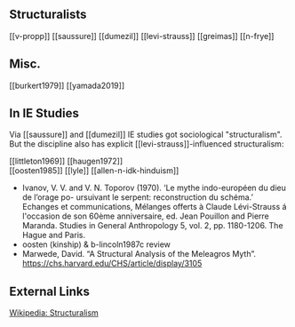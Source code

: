 ## Structuralists
[[v-propp]]
[[saussure]]
[[dumezil]]
[[levi-strauss]]
[[greimas]]
[[n-frye]]


## Misc.
[[burkert1979]]
[[yamada2019]]

## In IE Studies
Via [[saussure]] and [[dumezil]] IE studies got sociological "structuralism". But the discipline also has explicit [[levi-strauss]]-influenced structuralism:

[[littleton1969]]
[[haugen1972]]  
[[oosten1985]]
[[lyle]] 
[[allen-n-idk-hinduism]]




- Ivanov, V. V. and V. N. Toporov (1970). ‘Le mythe indo-européen du dieu de l’orage po- ursuivant le serpent: reconstruction du schéma.’ Echanges et communications, Mélanges offerts à Claude Lévi-Strauss á l'occasion de son 60ème anniversaire, ed. Jean Pouillon and Pierre Maranda. Studies in General Anthropology 5, vol. 2, pp. 1180-1206. The Hague and Paris.
- oosten (kinship) & b-lincoln1987c review
-	Marwede, David.  “A Structural Analysis of the Meleagros Myth”. https://chs.harvard.edu/CHS/article/display/3105


## External Links
[Wikipedia: Structuralism](https://en.wikipedia.org/wiki/Structuralism)
